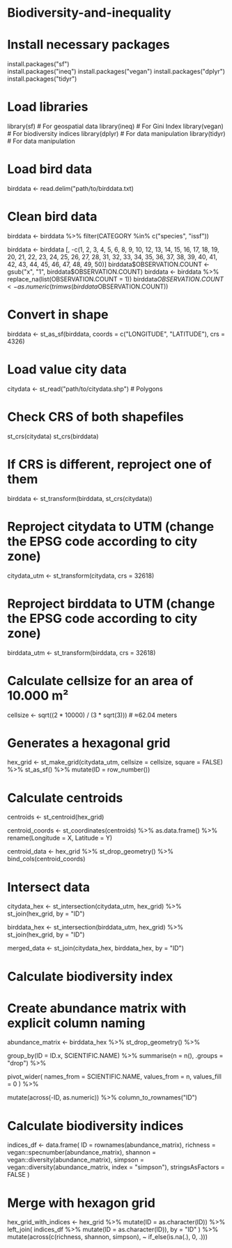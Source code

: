 # Biodiversity-and-inequality

# Install necessary packages 
install.packages("sf")         
install.packages("ineq")
install.packages("vegan")
install.packages("dplyr")
install.packages("tidyr")

# Load libraries
library(sf)          # For geospatial data
library(ineq)        # For Gini Index
library(vegan)       # For biodiversity indices
library(dplyr)       # For data manipulation
library(tidyr)       # For data manipulation

# Load bird data
birddata <- read.delim("path/to/birddata.txt)

# Clean bird data
birddata <- birddata %>%
  filter(CATEGORY %in% c("species", "issf"))

birddata <- birddata [, -c(1, 2, 3, 4, 5, 6, 8, 9, 10, 12, 13, 14, 15, 16, 17, 18, 19, 20, 21, 22, 23, 24, 25, 26, 27, 28, 31, 32, 33, 34, 35, 36, 37, 38, 39, 40, 41, 42, 43, 44, 45, 46, 47, 48, 49, 50)]
birddata$OBSERVATION.COUNT <- gsub("x", "1", birddata$OBSERVATION.COUNT)
birddata <- birddata %>% replace_na(list(OBSERVATION.COUNT = 1))
birddata$OBSERVATION.COUNT <- as.numeric(trimws(birddata$OBSERVATION.COUNT))

# Convert in shape
birddata <- st_as_sf(birddata, coords = c("LONGITUDE", "LATITUDE"), crs = 4326)

# Load value city data
citydata <- st_read("path/to/citydata.shp") # Polygons

# Check CRS of both shapefiles
st_crs(citydata)
st_crs(birddata)

# If CRS is different, reproject one of them
birddata <- st_transform(birddata, st_crs(citydata))

# Reproject citydata to UTM (change the EPSG code according to city zone)
citydata_utm <- st_transform(citydata, crs = 32618)

# Reproject birddata to UTM (change the EPSG code according to city zone)
birddata_utm <- st_transform(birddata, crs = 32618)

# Calculate cellsize for an area of 10.000 m²
cellsize <- sqrt((2 * 10000) / (3 * sqrt(3))) # ≈62.04 meters

# Generates a hexagonal grid
hex_grid <- st_make_grid(citydata_utm, cellsize = cellsize, square = FALSE) %>% 
  st_as_sf() %>% 
  mutate(ID = row_number())

# Calculate centroids
centroids <- st_centroid(hex_grid)

centroid_coords <- st_coordinates(centroids) %>%
  as.data.frame() %>%
  rename(Longitude = X, Latitude = Y)
  
centroid_data <- hex_grid %>%
  st_drop_geometry() %>%  
  bind_cols(centroid_coords)  
  
# Intersect data  
citydata_hex <- st_intersection(citydata_utm, hex_grid) %>% 
  st_join(hex_grid, by = "ID")
  
birddata_hex <- st_intersection(birddata_utm, hex_grid) %>% 
  st_join(hex_grid, by = "ID")
  
merged_data <- st_join(citydata_hex, birddata_hex, by = "ID")

# Calculate biodiversity index 

# Create abundance matrix with explicit column naming
abundance_matrix <- birddata_hex %>%
  st_drop_geometry() %>%
  
  group_by(ID = ID.x, SCIENTIFIC.NAME) %>%
  summarise(n = n(), .groups = "drop") %>%

  pivot_wider(
    names_from = SCIENTIFIC.NAME,
    values_from = n,
    values_fill = 0
  ) %>%

  mutate(across(-ID, as.numeric)) %>%
  column_to_rownames("ID")

# Calculate biodiversity indices
indices_df <- data.frame(
  ID = rownames(abundance_matrix),
  richness = vegan::specnumber(abundance_matrix),
  shannon = vegan::diversity(abundance_matrix),
  simpson = vegan::diversity(abundance_matrix, index = "simpson"),
  stringsAsFactors = FALSE
)

# Merge with hexagon grid
hex_grid_with_indices <- hex_grid %>%
  mutate(ID = as.character(ID)) %>%
  left_join(
    indices_df %>% mutate(ID = as.character(ID)),
    by = "ID"
  ) %>%
  mutate(across(c(richness, shannon, simpson), ~ if_else(is.na(.), 0, .)))
